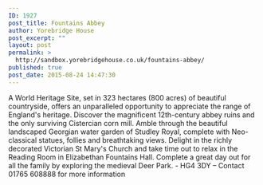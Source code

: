 ```yaml
---
ID: 1927
post_title: Fountains Abbey
author: Yorebridge House
post_excerpt: ""
layout: post
permalink: >
  http://sandbox.yorebridgehouse.co.uk/fountains-abbey/
published: true
post_date: 2015-08-24 14:47:30
---
```

A World Heritage Site, set in 323 hectares (800 acres) of beautiful countryside, offers an unparalleled opportunity to appreciate the range of England's heritage. Discover the magnificent 12th-century abbey ruins and the only surviving Cistercian corn mill. Amble through the beautiful landscaped Georgian water garden of Studley Royal, complete with Neo-classical statues, follies and breathtaking views. Delight in the richly decorated Victorian St Mary's Church and take time out to relax in the Reading Room in Elizabethan Fountains Hall. Complete a great day out for all the family by exploring the medieval Deer Park. - HG4 3DY – Contact 01765 608888 for more information